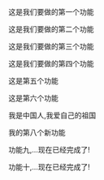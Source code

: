 这是我们要做的第一个功能

这是我们要做的第二个功能

这是我们要做的第三个功能

这是我们要做的第四个功能

这是第五个功能

这是第六个功能

我是中国人,我爱自己的祖国

我的第八个新功能

功能九,...现在已经完成了!

功能十,...现在已经完成了!

